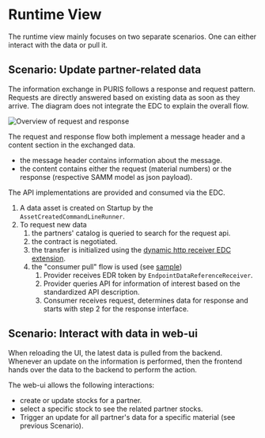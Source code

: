 # Runtime View

The runtime view mainly focuses on two separate scenarios. One can either interact with the data or pull it.

## Scenario: Update partner-related data

The information exchange in PURIS follows a response and request pattern. Requests are directly answered based on
existing data as soon as they arrive. The diagram does not integrate the EDC to explain the overall flow.

![Overview of request and response](img/6-api-flow.svg)

The request and response flow both implement a message header and a content section in the exchanged data.
- the message header contains information about the message.
- the content contains either the request (material numbers) or the response (respective SAMM model as json payload).

The API implementations are provided and consumed via the EDC.
1. A data asset is created on Startup by the `AssetCreatedCommandLineRunner`.
1. To request new data
    1. the partners' catalog is queried to search for the request api.
    1. the contract is negotiated.
    1. the transfer is initialized using the [dynamic http receiver EDC extension](https://github.com/eclipse-edc/Connector/tree/main/extensions/control-plane/transfer/transfer-pull-http-dynamic-receiver).
    1. the "consumer pull" flow is used (see [sample](https://github.com/eclipse-edc/Samples/tree/main/transfer/transfer-06-consumer-pull-http))
        1. Provider receives EDR token by `EndpointDataReferenceReceiver`.
        1. Provider queries API for information of interest based on the standardized API description.
        1. Consumer receives request, determines data for response and starts with step 2 for the response interface.

## Scenario: Interact with data in web-ui

When reloading the UI, the latest data is pulled from the backend. Whenever an update on the information is performed,
then the frontend hands over the data to the backend to perform the action.

The web-ui allows the following interactions:
- create or update stocks for a partner.
- select a specific stock to see the related partner stocks.
- Trigger an update for all partner's data for a specific material (see previous Scenario).
